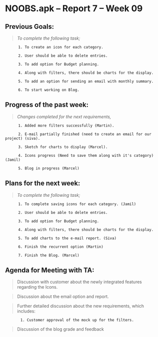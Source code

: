 # NOOBS.apk – Report 7 – Week 09
## Previous Goals:

>_To complete the following task;_

          1. To create an icon for each category.
          
          2. User should be able to delete entries.
         
          3. To add option for Budget planning.
          
          4. Along with filters, there should be charts for the display.
          
          5. To add an option for sending an email with monthly summary.
          
          6. To start working on Blog.

## Progress of the past week:

>_Changes completed for the next requirements,_

          1. Added more filters successfully (Martin).
          
          2. E-mail partially finished (need to create an email for our project) (siva).
          
          3. Sketch for charts to display (Marcel).
   
          4. Icons progress (Need to save them along with it's category) (Jamil)
          
          5. Blog in progress (Marcel)
          


## Plans for the next week:

>_To complete the following task;_

          1. To complete saving icons for each category. (Jamil)
          
          2. User should be able to delete entries.
         
          3. To add option for Budget planning.
          
          4. Along with filters, there should be charts for the display.
          
          5. To add charts to the e-mail report. (Siva)

          6. Finish the recurrent option (Martin)
          
          7. Finish the Blog. (Marcel)

## Agenda for Meeting with TA:

>Discussion with customer about the newly integrated features regarding the Icons.

>Discussion about the email option and report.

>Further detailed discussion about the new requirements, which includes:

           1. Customer approval of the mock up for the filters.
           
>Discussion of the blog grade and feedback